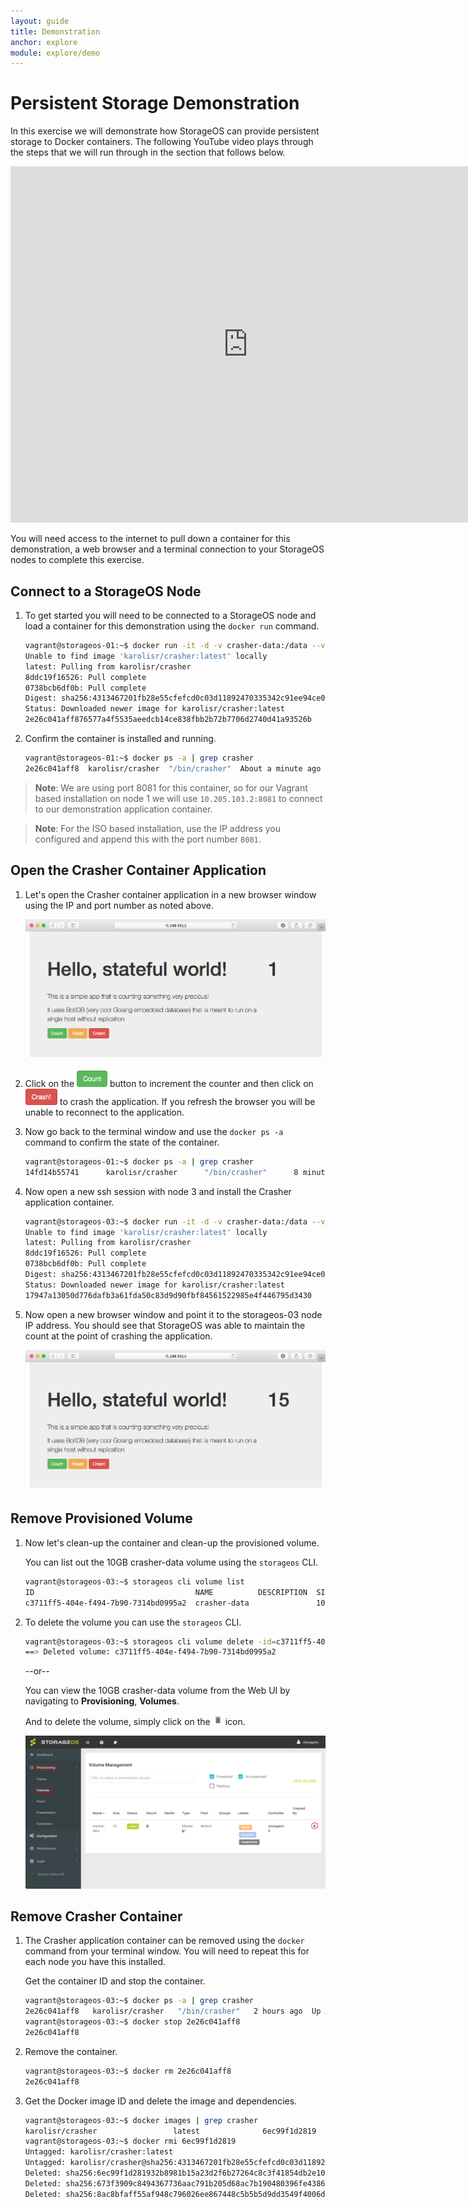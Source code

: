 ```yaml
---
layout: guide
title: Demonstration
anchor: explore
module: explore/demo
---
```


# Persistent Storage Demonstration

In this exercise we will demonstrate how StorageOS can provide persistent storage to Docker containers.  The following YouTube video plays through the steps that we will run through in the section that follows below.

<iframe width="760" height="570"
    src="https://www.youtube.com/embed/jrWRoILSyjQ?version=3&vq=hd720" frameborder="0" allowfullscreen>
</iframe>

You will need access to the internet to pull down a container for this demonstration, a web browser and a terminal connection to your StorageOS nodes to complete this exercise.

## Connect to a StorageOS Node

1.  To get started you will need to be connected to a StorageOS node and load a container for this demonstration using the `docker run` command.

    ```bash
    vagrant@storageos-01:~$ docker run -it -d -v crasher-data:/data --volume-driver=storageos -p 8081:8081 karolisr/crasher
    Unable to find image 'karolisr/crasher:latest' locally
    latest: Pulling from karolisr/crasher
    8ddc19f16526: Pull complete
    0738bcb6df0b: Pull complete
    Digest: sha256:4313467201fb28e55cfefcd0c03d11892470335342c91ee94ce05b3ef4dbca66
    Status: Downloaded newer image for karolisr/crasher:latest
    2e26c041aff876577a4f5535aeedcb14ce838fbb2b72b7706d2740d41a93526b
    ```

2.  Confirm the container is installed and running.

    ```bash
    vagrant@storageos-01:~$ docker ps -a | grep crasher
    2e26c041aff8  karolisr/crasher  "/bin/crasher"  About a minute ago  Up About a minute  0.0.0.0:8081->8081/tcp  stoic_franklin
    ```

>**Note**: We are using port 8081 for this container, so for our Vagrant based installation on node 1 we will use `10.205.103.2:8081` to connect to our demonstration application container.

>**Note**: For the ISO based installation, use the IP address you configured and append this with the port number `8081`.

## Open the Crasher Container Application

1.  Let's open the Crasher container application in a new browser window using the IP and port number as noted above.

    ![screenshot](/images/docs/explore/crasher1.png)

2.  Click on the <img src="/images/docs/explore/count.png" height="26"> button to increment the counter and then click on <img src="/images/docs/explore/crash.png" height="26"> to crash the application.  If you refresh the browser you will be unable to reconnect to the application.

3.  Now go back to the terminal window and use the `docker ps -a` command to confirm the state of the container.

    ```bash
    vagrant@storageos-01:~$ docker ps -a | grep crasher
    14fd14b55741      karolisr/crasher      "/bin/crasher"      8 minutes ago      Exited (1) 13 seconds ago            sick_jones
    ```

5.  Now open a new ssh session with node 3 and install the Crasher application container.

    ```bash
    vagrant@storageos-03:~$ docker run -it -d -v crasher-data:/data --volume-driver=storageos -p 8081:8081 karolisr/crasher
    Unable to find image 'karolisr/crasher:latest' locally
    latest: Pulling from karolisr/crasher
    8ddc19f16526: Pull complete
    0738bcb6df0b: Pull complete
    Digest: sha256:4313467201fb28e55cfefcd0c03d11892470335342c91ee94ce05b3ef4dbca66
    Status: Downloaded newer image for karolisr/crasher:latest
    17947a13050d776dafb3a61fda50c83d9d90fbf84561522985e4f446795d3430
    ```

4.  Now open a new browser window and point it to the storageos-03 node IP address.  You should see that StorageOS was able to maintain the count at the point of crashing the application.

    ![screenshot](/images/docs/explore/crasher15.png)

## Remove Provisioned Volume

1.  Now let's clean-up the container and clean-up the provisioned volume.

    You can list out the 10GB crasher-data volume using the `storageos` CLI.

    ```bash
    vagrant@storageos-03:~$ storageos cli volume list
    ID                                    NAME          DESCRIPTION  SIZE  DC
    c3711ff5-404e-f494-7b90-7314bd0995a2  crasher-data               10
    ```

2.  To delete the volume you can use the `storageos` CLI.

    ```bash
    vagrant@storageos-03:~$ storageos cli volume delete -id=c3711ff5-404e-f494-7b90-7314bd0995a2
    ==> Deleted volume: c3711ff5-404e-f494-7b90-7314bd0995a2
    ```

    --or--

    You can view the 10GB crasher-data volume from the Web UI by navigating to **Provisioning**, **Volumes**.

    And to delete the volume, simply click on the  ![image](/images/docs/explore/deletebtn.png) icon.

    <a name="Volumes"></a>[<img src="/images/docs/explore/volumes.png" width="760">](./volumespng.html)

## Remove Crasher Container

1.  The Crasher application container can be removed using the `docker` command from your terminal window.  You will need to repeat this for each node you have this installed.

    Get the container ID and stop the container.

    ```bash
    vagrant@storageos-03:~$ docker ps -a | grep crasher
    2e26c041aff8   karolisr/crasher   "/bin/crasher"   2 hours ago  Up About an hour   0.0.0.0:8081->8081/tcp   stoic_franklin
    vagrant@storageos-03:~$ docker stop 2e26c041aff8
    2e26c041aff8
    ```

2.  Remove the container.

    ```bash
    vagrant@storageos-03:~$ docker rm 2e26c041aff8
    2e26c041aff8
    ```

3.  Get the Docker image ID and delete the image and dependencies.

    ```bash
    vagrant@storageos-03:~$ docker images | grep crasher
    karolisr/crasher                 latest              6ec99f1d2819        7 weeks ago         8.442 MB
    vagrant@storageos-03:~$ docker rmi 6ec99f1d2819
    Untagged: karolisr/crasher:latest
    Untagged: karolisr/crasher@sha256:4313467201fb28e55cfefcd0c03d11892470335342c91ee94ce05b3ef4dbca66
    Deleted: sha256:6ec99f1d281932b8981b15a23d2f6b27264c8c3f41854db2e10531c8bb42f059
    Deleted: sha256:673f3909c8494367736aac791b205d68ac7b190480396fe43864d42eab2f92b0
    Deleted: sha256:8ac8bfaff55af948c796026ee867448c5b5b5d9dd3549f4006d9759b25d4a893
    ```
